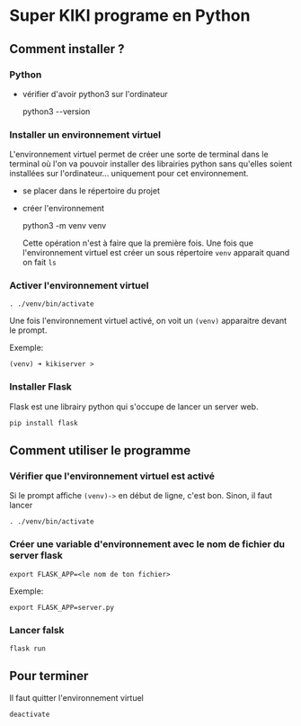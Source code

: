 # Super KIKI programe en Python

## Comment installer ?

### Python

- vérifier d'avoir python3 sur l'ordinateur

  python3 --version

### Installer un environnement virtuel

L'environnement virtuel permet de créer une sorte de terminal dans le terminal où l'on va pouvoir installer des librairies python sans qu'elles soient installées sur l'ordinateur... uniquement pour cet environnement.

- se placer dans le répertoire du projet
- créer l'environnement

  python3 -m venv venv

  Cette opération n'est à faire que la première fois. Une fois que l'environnement virtuel est créer un sous répertoire `venv` apparait quand on fait `ls`

### Activer l'environnement virtuel

    . ./venv/bin/activate

Une fois l'environnement virtuel activé, on voit un `(venv)` apparaitre devant le prompt.

Exemple:

    (venv) ➜ kikiserver >

### Installer Flask

Flask est une librairy python qui s'occupe de lancer un server web.

    pip install flask

## Comment utiliser le programme

### Vérifier que l'environnement virtuel est activé

Si le prompt affiche `(venv)->` en début de ligne, c'est bon. Sinon, il faut lancer

    . ./venv/bin/activate

### Créer une variable d'environnement avec le nom de fichier du server flask

    export FLASK_APP=<le nom de ton fichier>

Exemple:

    export FLASK_APP=server.py

### Lancer falsk

    flask run

## Pour terminer

Il faut quitter l'environnement virtuel

    deactivate
